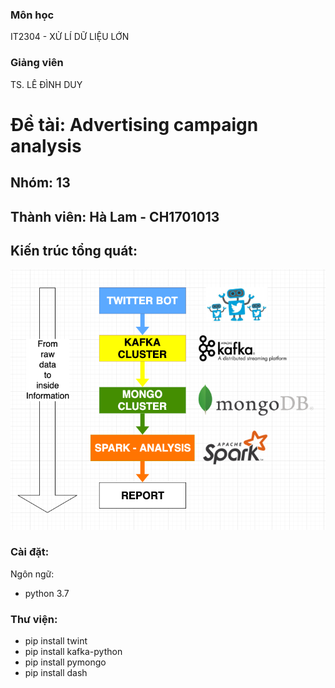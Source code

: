 ### Môn học
IT2304 - XỬ LÍ DỮ LIỆU LỚN 
### Giảng viên
TS. LÊ ĐÌNH DUY


# Đề tài: Advertising campaign analysis
## Nhóm: 13
## Thành viên: Hà Lam - CH1701013

## Kiến trúc tổng quát: 
![Screenshot](https://github.com/HaLamUs/advertising-campaign-analysis/blob/master/Screenshot/architect.png)

### Cài đặt:
Ngôn ngữ:
  * python 3.7
### Thư viện: 
- pip install twint
- pip install kafka-python
- pip install pymongo
- pip install dash